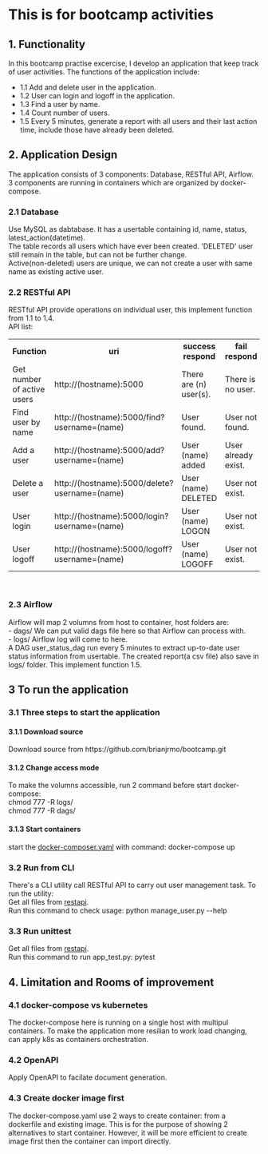 <h1>This is for bootcamp activities</h1>

<h2>1. Functionality</h2>
In this bootcamp practise excercise, I develop an application that keep track of user activities. The functions of the application include:
<ul>
<li>1.1 Add and delete user in the application.</li>
<li>1.2 User can login and logoff in the application.</li>
<li>1.3 Find a user by name.</li>
<li>1.4 Count number of users.</li>
<li>1.5 Every 5 minutes, generate a report with all users and their last action time, include those have already been deleted.</li>
</ul>

<h2>2. Application Design</h2>
The application consists of 3 components: Database, RESTful API, Airflow. 3 components are running in containers which are organized by docker-compose.

<h3>2.1 Database</h3>
Use MySQL as dabtabase. It has a usertable containing id, name, status, latest_action(datetime).
<br>
The table records all users which have ever been created. 'DELETED' user still remain in the table, but can not be further change.
<br>
Active(non-deleted) users are unique, we can not create a user with same name as existing active user.
<br>
<h3>2.2 RESTful API</h3>
RESTful API provide operations on individual user, this implement function from 1.1 to 1.4.
<br>
API list:
<table>
  <tr>
    <th>Function</th>
    <th>uri</th>
    <th>success respond</th>
    <th>fail respond</th>
  </tr>
  <tr>
    <td>Get number of active users</td>
    <td>http://(hostname):5000</td>
    <td>There are (n) user(s).</td>
    <td>There is no user.</td>
  </tr>
  <tr>
    <td>Find user by name</td>
    <td>http://(hostname):5000/find?username=(name)</td>
    <td>User found.</td>
    <td>User not found.</td>
  </tr>
  <tr>
    <td>Add a user</td>
    <td>http://(hostname):5000/add?username=(name)</td>
    <td>User (name) added</td>
    <td>User already exist.</td>
  </tr>
  <tr>
    <td>Delete a user</td>
    <td>http://(hostname):5000/delete?username=(name)</td>
    <td>User (name) DELETED</td>
    <td>User not exist.</td>
  </tr>
  <tr>
    <td>User login</td>
    <td>http://(hostname):5000/login?username=(name)</td>
    <td>User (name) LOGON</td>
    <td>User not exist.</td>
  </tr>
  <tr>
    <td>User logoff</td>
    <td>http://(hostname):5000/logoff?username=(name)</td>
    <td>User (name) LOGOFF</td>
    <td>User not exist.</td>
  </tr>
</table>
<br>
<h3>2.3 Airflow</h3>
Airflow will map 2 volumns from host to container, host folders are:
<br>
- dags/ We can put valid dags file here so that Airflow can process with.
<br>
- logs/ Airflow log will come to here. 
<br>
A DAG user_status_dag run every 5 minutes to extract up-to-date user status information from usertable. The created report(a csv file) also save in logs/ folder. This implement function 1.5.

<h2>3 To run the application</h2>
<h3>3.1 Three steps to start the application</h3>
<h4>3.1.1 Download source</h4>
Download source from https://github.com/brianjrmo/bootcamp.git
<h4>3.1.2 Change access mode</h4>
To make the volumns accessible, run 2 command before start docker-compose:
<br>
chmod 777 -R logs/
<br>
chmod 777 -R dags/
<h4>3.1.3 Start containers</h4>
start the <a href="https://github.com/brianjrmo/bootcamp/blob/main/docker-compose.yaml">docker-composer.yaml</a> with command: docker-compose up

<h3>3.2 Run from CLI</h3>
There's a CLI utility call RESTful API to carry out user management task. To run the utility:
<br>
Get all files from <a href="https://github.com/brianjrmo/bootcamp/tree/main/scripts/restapi">restapi</a>.
<br>
Run this command to check usage: python manage_user.py --help

<h3>3.3 Run unittest</h3>
Get all files from <a href="https://github.com/brianjrmo/bootcamp/tree/main/scripts/restapi">restapi</a>.
<br>
Run this command to run app_test.py: pytest

<h2>4. Limitation and Rooms of improvement</h2>
<h3>4.1 docker-compose vs kubernetes</h3>
The docker-compose here is running on a single host with multipul containers. To make the application more resilian to work load changing, can apply k8s as containers orchestration.
<h3>4.2 OpenAPI</h3>
Apply OpenAPI to facilate document generation.</h3>
<h3>4.3 Create docker image first</h3>
The docker-compose.yaml use 2 ways to create container: from a dockerfile and existing image. This is for the purpose of showing 2 alternatives to start container. However, it will be more efficient to create image first then the container can import directly.</h3>